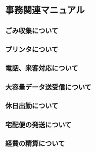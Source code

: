 # 事務関連マニュアル
## ごみ収集について
## プリンタについて
## 電話、来客対応について
## 大容量データ送受信について
## 休日出勤について
## 宅配便の発送について
## 経費の精算について

